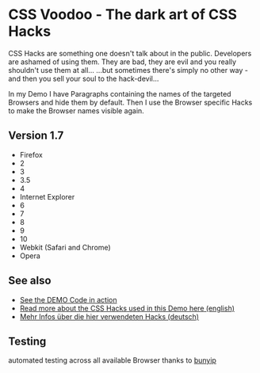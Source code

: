 CSS Voodoo - The dark art of CSS Hacks
======================================

CSS Hacks are something one doesn't talk about in the public. Developers are ashamed of using them. They are bad, they are evil and you really shouldn't use them at all...
...but sometimes there's simply no other way - and then you sell your soul to the hack-devil...

In my Demo I have Paragraphs containing the names of the targeted Browsers and hide them by default.
Then I use the Browser specific Hacks to make the Browser names visible again.

Version 1.7
-------------
* Firefox
 * 2
 * 3
 * 3.5
 * 4
* Internet Explorer
 * 6
 * 7
 * 8
 * 9
 * 10
* Webkit (Safari and Chrome)
* Opera

See also
--------
* [See the DEMO Code in action](http://blog.ginader.de/dev/css/hacks/)
* [Read more about the CSS Hacks used in this Demo here (english)](http://blog.ginader.de/archives/2009/02/01/CSS-Voodoo-The-dark-art-of-CSS-Hacks.php)
* [Mehr Infos über die hier verwendeten Hacks (deutsch)](http://blog.ginader.de/archives/2009/02/01/CSS-Voodoo-Die-dunkle-Kunst-der-CSS-Hacks.php)

Testing
-------
automated testing across all available Browser thanks to [bunyip](https://github.com/ryanseddon/bunyip)